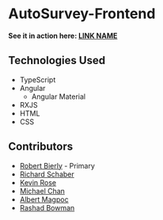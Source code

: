 # AutoSurvey-Frontend

**See it in action here: [LINK NAME](https://github.com/AutoSurvey-968/AutoSurvey-Frontend)**

## Technologies Used

* TypeScript
* Angular
   - Angular Material
* RXJS
* HTML
* CSS

## Contributors
  
- [Robert Bierly](https://github.com/rnbiv45) - Primary
- [Richard Schaber](https://github.com/rjschaber)
- [Kevin Rose](https://github.com/Kevinrose235)
- [Michael Chan](https://github.com/chanmic)
- [Albert Magpoc](https://github.com/albert-magpoc-revature)
- [Rashad Bowman](https://github.com/RashadCBowman)
